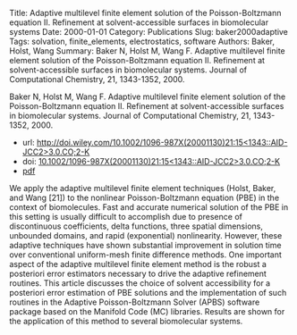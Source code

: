Title: Adaptive multilevel finite element solution of the Poisson-Boltzmann equation II. Refinement at solvent-accessible surfaces in biomolecular systems
Date: 2000-01-01
Category: Publications
Slug: baker2000adaptive
Tags: solvation, finite_elements, electrostatics, software
Authors: Baker, Holst, Wang
Summary: Baker N, Holst M, Wang F. Adaptive multilevel finite element solution of the Poisson-Boltzmann equation II. Refinement at solvent-accessible surfaces in biomolecular systems. Journal of Computational Chemistry, 21, 1343-1352, 2000. 

Baker N, Holst M, Wang F. Adaptive multilevel finite element solution of the Poisson-Boltzmann equation II. Refinement at solvent-accessible surfaces in biomolecular systems. Journal of Computational Chemistry, 21, 1343-1352, 2000. 

* url: [http://doi.wiley.com/10.1002/1096-987X(20001130)21:15<1343::AID-JCC2>3.0.CO;2-K](http://doi.wiley.com/10.1002/1096-987X(20001130)21:15<1343::AID-JCC2>3.0.CO;2-K)
* doi: [10.1002/1096-987X(20001130)21:15<1343::AID-JCC2>3.0.CO;2-K](10.1002/1096-987X(20001130)21:15<1343::AID-JCC2>3.0.CO;2-K)
* [pdf](http://sobolevnrm.github.io/papers/baker2000adaptive.pdf)

We apply the adaptive multilevel finite element techniques (Holst, Baker, and Wang [21]) to the nonlinear Poisson-Boltzmann equation (PBE) in the context of biomolecules. Fast and accurate numerical solution of the PBE in this setting is usually difficult to accomplish due to presence of discontinuous coefficients, delta functions, three spatial dimensions, unbounded domains, and rapid (exponential) nonlinearity. However, these adaptive techniques have shown substantial improvement in solution time over conventional uniform-mesh finite difference methods. One important aspect of the adaptive multilevel finite element method is the robust a posteriori error estimators necessary to drive the adaptive refinement routines. This article discusses the choice of solvent accessibility for a posteriori error estimation of PBE solutions and the implementation of such routines in the Adaptive Poisson-Boltzmann Solver (APBS) software package based on the Manifold Code (MC) libraries. Results are shown for the application of this method to several biomolecular systems.
